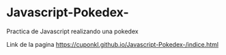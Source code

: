 # Javascript-Pokedex-
Practica de Javascript realizando una pokedex

Link de la pagina https://cuponkl.github.io/Javascript-Pokedex-/indice.html

